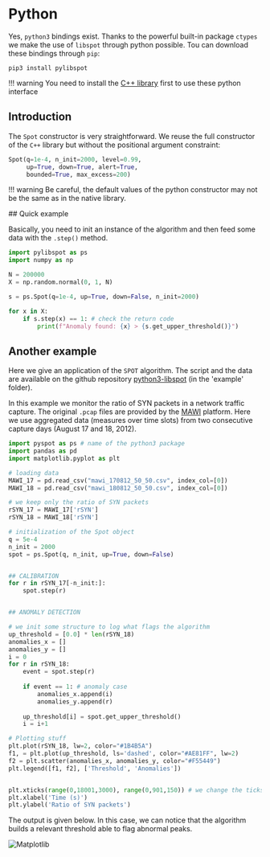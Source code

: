 # Python

Yes, `python3` bindings exist.
Thanks to the powerful built-in package `ctypes` we make the use of `libspot` through python possible.
Tou can download these bindings through `pip`:

```shell
pip3 install pylibspot
```

!!! warning
	You need to install the [C++ library](../cpp/) first to use these python interface

## Introduction

The `Spot` constructor is very straightforward. We reuse the full constructor of the `C++` library but without the positional argument constraint:
```python
Spot(q=1e-4, n_init=2000, level=0.99,
	 up=True, down=True, alert=True, 
	 bounded=True, max_excess=200)
```

!!! warning
	Be careful, the default values of the python constructor may not be the same as in the native library.

## Quick example

Basically, you need to init an instance of the algorithm and then feed some data with the `.step()` method.
```python
import pylibspot as ps
import numpy as np

N = 200000
X = np.random.normal(0, 1, N)

s = ps.Spot(q=1e-4, up=True, down=False, n_init=2000)

for x in X:
    if s.step(x) == 1: # check the return code
        print(f"Anomaly found: {x} > {s.get_upper_threshold()}")
```


## Another example

Here we give an application of the `SPOT` algorithm. The script and the data are available on the github repository [python3-libspot](https://github.com/asiffer/python3-libspot) (in the 'example' folder). 

In this example we monitor the ratio of SYN packets in a network traffic capture. The original `.pcap` files are provided by the [MAWI](http://www.fukuda-lab.org/mawilab/v1.1/index.html) platform. Here we use aggregated data (measures over time slots) from two consecutive capture days (August 17 and 18, 2012).

```python
import pyspot as ps # name of the python3 package
import pandas as pd
import matplotlib.pyplot as plt

# loading data
MAWI_17 = pd.read_csv("mawi_170812_50_50.csv", index_col=[0])
MAWI_18 = pd.read_csv("mawi_180812_50_50.csv", index_col=[0])

# we keep only the ratio of SYN packets
rSYN_17 = MAWI_17['rSYN']
rSYN_18 = MAWI_18['rSYN']

# initialization of the Spot object
q = 5e-4
n_init = 2000
spot = ps.Spot(q, n_init, up=True, down=False)


## CALIBRATION
for r in rSYN_17[-n_init:]:
	spot.step(r)


## ANOMALY DETECTION

# we init some structure to log what flags the algorithm
up_threshold = [0.0] * len(rSYN_18)
anomalies_x = []
anomalies_y = []
i = 0
for r in rSYN_18:
	event = spot.step(r)
	
	if event == 1: # anomaly case
		anomalies_x.append(i)
		anomalies_y.append(r)
		
	up_threshold[i] = spot.get_upper_threshold()
	i = i+1

# Plotting stuff 
plt.plot(rSYN_18, lw=2, color="#1B4B5A")
f1, = plt.plot(up_threshold, ls='dashed', color="#AE81FF", lw=2)
f2 = plt.scatter(anomalies_x, anomalies_y, color="#F55449")
plt.legend([f1, f2], ['Threshold', 'Anomalies'])


plt.xticks(range(0,18001,3000), range(0,901,150)) # we change the ticks to make it corresponds to the true time : 1 it = 50 ms
plt.xlabel('Time (s)')
plt.ylabel('Ratio of SYN packets')
```

The output is given below. In this case, we can notice that the algorithm builds a relevant threshold able to flag abnormal peaks.

![Matplotlib](/libspot/assets/example.svg)




